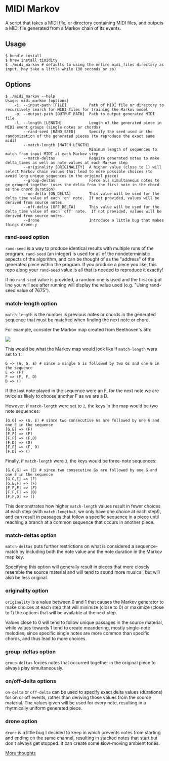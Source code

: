 # MIDI Markov

A script that takes a MIDI file, or directory containing MIDI files, and outputs a MIDI file generated from a Markov chain of its events.

## Usage
```
$ bundle install
$ brew install timidity
$ ./midi_markov # defaults to using the entire midi_files directory as input. May take a little while (30 seconds or so)
```

## Options
```
$ ./midi_markov --help                                                        
Usage: midi_markov [options]
    -i, --input-path [FILE]          Path of MIDI file or directory to recursively search for MIDI files for training the Markov model
    -o, --output-path [OUTPUT_PATH]  Path to output generated MIDI file
    -l, --length [LENGTH]            Length of the generated piece in MIDI event groups (single notes or chords)
        --rand-seed [RAND_SEED]      Specify the seed used in the randomization of the generated pieces (to reproduce the exact same midi)
        --match-length [MATCH_LENGTH]
                                     Minimum length of sequences to match from input MIDI at each Markov step
        --match-deltas               Require generated notes to make delta_times as well as note values at each Markov step
        --originality [ORIGINALITY]  A higher value (close to 1) will select Markov chain values that lead to more possible choices (to avoid long unique sequences in the original piece)
        --group-deltas               Force all simultaneous notes to ge grouped together (uses the delta from the first note in the chord as the chord duration)
        --on-delta [ON_DELTA]        This value will be used for the delta_time value of each 'on' note.  If not provided, values will be derived from source notes.
        --off-delta [OFF_DELTA]      This value will be used for the delta_time value of each 'off' note.  If not provided, values will be derived from source notes.
        --drone                      Introduce a little bug that makes things drone-y
```

### rand-seed option
`rand-seed` is a way to produce identical results with multiple runs of the program.  `rand-seed` (an integer) is used for all of the nondeterministic aspects of the algorithm, and can be thought of as the "address" of the generated piece within the program.  If you produce a piece you like, this repo along your `rand-seed` value is all that is needed to reproduce it exactly!

If no `rand-seed` value is provided, a random one is used and the first output line you will see after running will display the value used (e.g. "Using rand-seed value of 7675").

### match-length option
`match-length` is the number is previous notes or chords in the generated sequence that must be matched when finding the next note or chord.

For example, consider the Markov map created from Beethoven's 5th:

![](https://upload.wikimedia.org/wikipedia/commons/thumb/6/6f/Beethoven_symphony_5_opening.svg/2000px-Beethoven_symphony_5_opening.svg.png)

This would be what the Markov map would look like if `match-length` were set to `1`: 

```
G => (G, G, E) # since a single G is followed by two Gs and one E in the sequence
E => (F)
F => (F, F, D)
D => ()
```

If the last note played in the sequence were an F, for the next note we are twice as likely to choose another F as we are a D.

However, if `match-length` were set to `2`, the keys in the map would be two note sequences:

```
[G,G] => (G, E) # since two consecutive Gs are followed by one G and one E in the sequence
[G,E] => (F)
[E,F] => (F)
[F,F] => (F,D)
[F,D] => (D)
[F,F] => (F, D)
[F,D] => ()
```

Finally, if `match-length` were `3`, the keys would be three-note sequences:

```
[G,G,G] => (E) # since two consecutive Gs are followed by one G and one E in the sequence
[G,G,E] => (F)
[G,E,F] => (F)
[E,F,F] => (F)
[F,F,F] => (D)
[F,F,D] => ()
```

This demonstrates how higher `match-length` values result in fewer choices at each step (with `match-length=3`, we only have one choice at each step!), and can result in passages that follow a specific sequence in a piece until reaching a branch at a common sequence that occurs in another piece.


### match-deltas option

`match-deltas` puts further restrictions on what is considered a sequence-match by including both the note value and the note duration in the Markov map key.

Specifying this option will generally result in pieces that more closely resemble the source material and will tend to sound more musical, but will also be less original.


### originality option

`originality` is a value between 0 and 1 that causes the Markov generator to make choices at each step that will minimize (close to 0) or maximize (close to 1) the options that will be available at the next step.

Values close to 0 will tend to follow unique passages in the source material, while values towards 1 tend to create meandering, mostly single-note melodies, since specific single notes are more common than specific chords, and thus lead to more choices.


### group-deltas option

`group-deltas` forces notes that occurred together in the original piece to always play simultaneously.


### on/off-delta options

`on-delta` or `off-delta` can be used to specify exact delta values (durations) for on or off events, rather than deriving those values from the source material.  The values given will be used for every note, resulting in a rhytmically uniform generated piece.


### drone option

`drone` is a little bug I decided to keep in which prevents notes from starting and ending on the same channel, resulting in stacked notes that start but don't always get stopped.  It can create some slow-moving ambient tones.

[More thoughts](https://karl-hiner.squarespace.com/blog/2016/8/27/creating-harmonically-rich-drones-from-midi-files)
